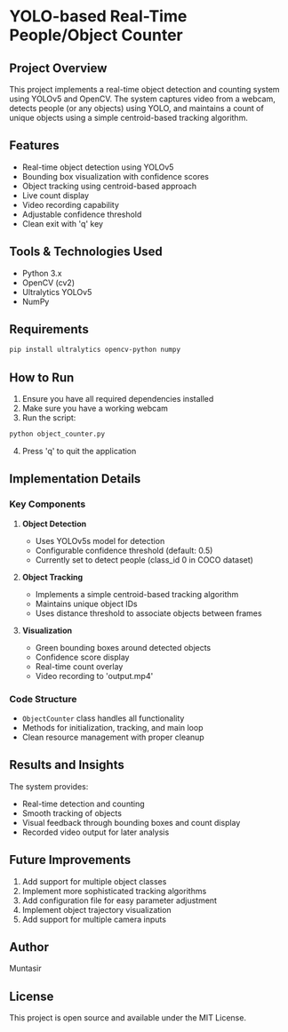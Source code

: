# YOLO-based Real-Time People/Object Counter

## Project Overview
This project implements a real-time object detection and counting system using YOLOv5 and OpenCV. The system captures video from a webcam, detects people (or any objects) using YOLO, and maintains a count of unique objects using a simple centroid-based tracking algorithm.

## Features
- Real-time object detection using YOLOv5
- Bounding box visualization with confidence scores
- Object tracking using centroid-based approach
- Live count display
- Video recording capability
- Adjustable confidence threshold
- Clean exit with 'q' key

## Tools & Technologies Used
- Python 3.x
- OpenCV (cv2)
- Ultralytics YOLOv5
- NumPy

## Requirements
```bash
pip install ultralytics opencv-python numpy
```

## How to Run
1. Ensure you have all required dependencies installed
2. Make sure you have a working webcam
3. Run the script:
```bash
python object_counter.py
```
4. Press 'q' to quit the application

## Implementation Details

### Key Components

1. **Object Detection**
   - Uses YOLOv5s model for detection
   - Configurable confidence threshold (default: 0.5)
   - Currently set to detect people (class_id 0 in COCO dataset)

2. **Object Tracking**
   - Implements a simple centroid-based tracking algorithm
   - Maintains unique object IDs
   - Uses distance threshold to associate objects between frames

3. **Visualization**
   - Green bounding boxes around detected objects
   - Confidence score display
   - Real-time count overlay
   - Video recording to 'output.mp4'

### Code Structure
- `ObjectCounter` class handles all functionality
- Methods for initialization, tracking, and main loop
- Clean resource management with proper cleanup

## Results and Insights
The system provides:
- Real-time detection and counting
- Smooth tracking of objects
- Visual feedback through bounding boxes and count display
- Recorded video output for later analysis

## Future Improvements
1. Add support for multiple object classes
2. Implement more sophisticated tracking algorithms
3. Add configuration file for easy parameter adjustment
4. Implement object trajectory visualization
5. Add support for multiple camera inputs

## Author
Muntasir

## License
This project is open source and available under the MIT License. 